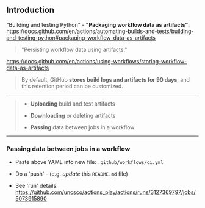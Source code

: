 ## Introduction

"Building and testing Python" - **"Packaging workflow data as artifacts"**:
https://docs.github.com/en/actions/automating-builds-and-tests/building-and-testing-python#packaging-workflow-data-as-artifacts

> "Persisting workflow data using artifacts."

https://docs.github.com/en/actions/using-workflows/storing-workflow-data-as-artifacts

> By default, GitHub **stores build logs and artifacts for 90 days**, and this retention period can be customized.

----

> - **Uploading** build and test artifacts
>
> - **Downloading** or deleting artifacts
>
> - **Passing** data between jobs in a workflow

----

### **Passing** data between jobs in a workflow

- Paste above YAML into new file: `.github/workflows/ci.yml`

- Do a 'push' - (e.g. *update* this `README.md` file)

- See 'run' details: https://github.com/uncsco/actions_play/actions/runs/3127369797/jobs/5073915890
